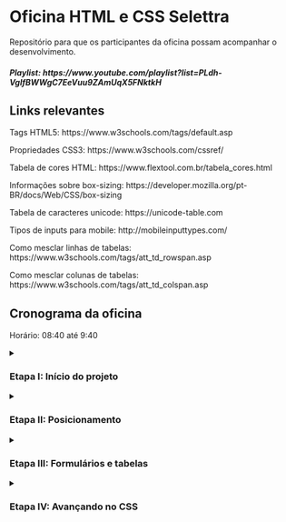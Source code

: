 <h1>Oficina HTML e CSS Selettra</h1>
Repositório para que os participantes da oficina possam acompanhar o desenvolvimento.
<h5>Playlist: https://www.youtube.com/playlist?list=PLdh-VglfBWWgC7EeVuu9ZAmUqX5FNktkH</h5>

<h2>Links relevantes</h2>
<p>Tags HTML5: https://www.w3schools.com/tags/default.asp</p>
<p>Propriedades CSS3: https://www.w3schools.com/cssref/</p>
<p>Tabela de cores HTML: https://www.flextool.com.br/tabela_cores.html</p>
<p>Informações sobre box-sizing: https://developer.mozilla.org/pt-BR/docs/Web/CSS/box-sizing</p>
<p>Tabela de caracteres unicode: https://unicode-table.com</p>
<p>Tipos de inputs para mobile: http://mobileinputtypes.com/</p>
<p>Como mesclar linhas de tabelas: https://www.w3schools.com/tags/att_td_rowspan.asp</p>
<p>Como mesclar colunas de tabelas: https://www.w3schools.com/tags/att_td_colspan.asp</p>


<h2>Cronograma da oficina</h2>
<p>Horário: 08:40 até 9:40

<details><summary><h3>Etapa I: Início do projeto</h3></summary>
  <h4>Parte I</h4>
  <h4>Quarta-feira dia 13/07/2022</h4>
  <h5>Gravação: https://youtu.be/QBCjSeJqsqc</h5>
  <p>Conteúdo: </p>
  <p>- Marcação do primeiro texto;</p>
  <p>- Separando conteúdos e informações;</p>
  <p>- Trabalhando com CSS;</p>
  
  <h4>Parte II</h4>
  <h4>Sexta-feira dia 15/07/2022</h4>
  <h5>Gravação: https://youtu.be/9Xm3Eec5Sss</h5>
  <p>Conteúdo: </p>
  <p>- Estilizando imagens;</p>
  <p>- Listas e divisões de conteúdo;</p>
  <p>- Finalizando a página.</p> 
</details>

<details><summary><h3><h3>Etapa II: Posicionamento</h3></h3></summary>
  <h4>Parte I</h4>
  <h4>Terça-feira dia 19/07/2022</h4> 
  <h5>Gravação: https://youtu.be/3TrmSuv3A9A</h5>
  <p>Conteúdo:</p>
  <p>- Estrutura da página HTML;</p>
  <p>- Navegação entre outras páginas;</p>
  <p>- reset.css e posicionamento pelo CSS;</p>

  <h4>Parte II</h4>
  <h4>Quinta-feira dia 21/07/2022</h4>
  <h5>Gravação: https://youtu.be/TprMbitqHGI</h5>
  <p>Conteúdo: </p>
  <p>- diferença entre inline e block;</p>
  <p>- bordas e pseudo-classes. </p>
</details>

<details><summary><h3>Etapa III: Formulários e tabelas</h3></summary>
  <h4>Parte I</h4>
  <h4>>Quinta-feira dia 28/07/2022</h4>
  <p>Conteúdo:</p>
  <p>- Formulários;</p>
  <p>- Tabelas;</p>

  <h4>Parte II</h4>
  <h4>Terça-feira dia 09/08/2022</h4>
  <p>Conteúdo: </p>
  <p>- Hierarquia;</p>
  <p>- Transformações e transições. </p>
</details>

<details><summary><h3>Etapa IV: Avançando no CSS</h3></summary>
  <h4>Parte I</h4>
  <h4>Quinta-feira dia 11/08/2022</h4>
  <p>- Adaptação da página inicial;</p>
  <p>- Importação de conteúdos externos ao HTML (fontes, vídeos e mapas);</p>

  <h4>Parte II</h4>
  <h4>Terça-feira dia 16/08/2022</h4>
  <p>Conteúdo: </p>
  <p>- Pseudo-classes e pseudo-elementos;</p>
  <p>- Seletores avançados;</p>
  <p>- Opacidade e sombra;</p>
</details>
